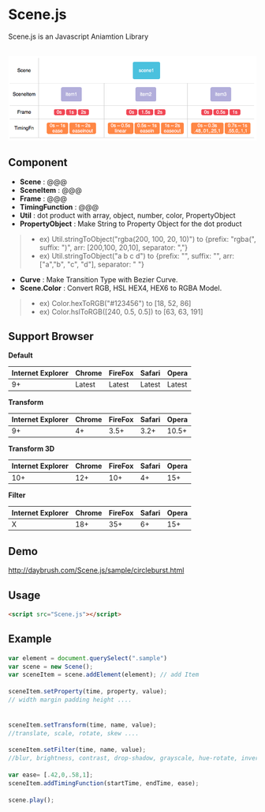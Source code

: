 Scene.js
============
Scene.js is an Javascript Aniamtion Library

<br>

<img src="model/model.png">

## Component
* **Scene** : @@@
* **SceneItem** : @@@
* **Frame** : @@@
* **TimingFunction** : @@@
* **Util** : dot product with array, object, number, color, PropertyObject
* **PropertyObject** : Make String to Property Object for the dot product
> + ex) Util.stringToObject("rgba(200, 100, 20, 10)") to {prefix: "rgba(", suffix: ")", arr: [200,100, 20,10], separator: ","}
> + ex) Util.stringToObject("a b c d") to {prefix: "", suffix: "", arr: ["a","b", "c", "d"], separator: " "}

* **Curve** : Make Transition Type with Bezier Curve.
* **Scene.Color** : Convert RGB, HSL HEX4, HEX6 to RGBA Model.

> + ex) Color.hexToRGB("#123456") to [18, 52, 86]
> + ex) Color.hslToRGB([240, 0.5, 0.5]) to [63, 63, 191]

## Support Browser
**Default**

|Internet Explorer|Chrome|FireFox|Safari|Opera|
|---|---|---|---|---|
|9+|Latest|Latest|Latest|Latest|
**Transform**

|Internet Explorer|Chrome|FireFox|Safari|Opera|
|---|---|---|---|---|
|9+|4+|3.5+|3.2+|10.5+|
**Transform 3D**

|Internet Explorer|Chrome|FireFox|Safari|Opera|
|---|---|---|---|---|
|10+|12+|10+|4+|15+|
**Filter**

|Internet Explorer|Chrome|FireFox|Safari|Opera|
|---|---|---|---|---|
|X|18+|35+|6+|15+|


## Demo
http://daybrush.com/Scene.js/sample/circleburst.html


## Usage

```HTML
<script src="Scene.js"></script>

```
 
## Example

```javascript
var element = document.querySelect(".sample")
var scene = new Scene();
var sceneItem = scene.addElement(element); // add Item

sceneItem.setProperty(time, property, value);
// width margin padding height ....


sceneItem.setTransform(time, name, value);
//translate, scale, rotate, skew ....

sceneItem.setFilter(time, name, value);
//blur, brightness, contrast, drop-shadow, grayscale, hue-rotate, invert, opacity, saturate, sepia

var ease= [.42,0,.58,1];
sceneItem.addTimingFunction(startTime, endTime, ease);

scene.play();
        
```
